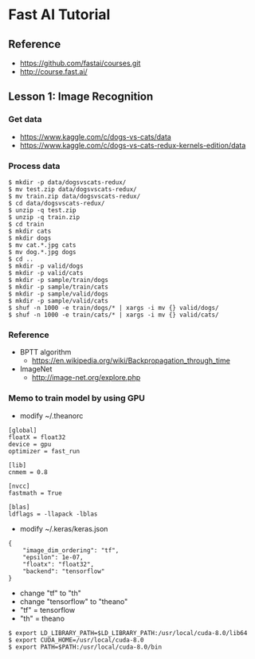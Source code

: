 # Fast AI Tutorial

## Reference
* https://github.com/fastai/courses.git
* http://course.fast.ai/

## Lesson 1: Image Recognition

### Get data
* https://www.kaggle.com/c/dogs-vs-cats/data
* https://www.kaggle.com/c/dogs-vs-cats-redux-kernels-edition/data

### Process data
```
$ mkdir -p data/dogsvscats-redux/
$ mv test.zip data/dogsvscats-redux/
$ mv train.zip data/dogsvscats-redux/
$ cd data/dogsvscats-redux/
$ unzip -q test.zip
$ unzip -q train.zip
$ cd train
$ mkdir cats
$ mkdir dogs
$ mv cat.*.jpg cats
$ mv dog.*.jpg dogs
$ cd ..
$ mkdir -p valid/dogs
$ mkdir -p valid/cats
$ mkdir -p sample/train/dogs
$ mkdir -p sample/train/cats
$ mkdir -p sample/valid/dogs
$ mkdir -p sample/valid/cats
$ shuf -n 1000 -e train/dogs/* | xargs -i mv {} valid/dogs/
$ shuf -n 1000 -e train/cats/* | xargs -i mv {} valid/cats/
```

### Reference
* BPTT algorithm
    * https://en.wikipedia.org/wiki/Backpropagation_through_time 
* ImageNet
    * http://image-net.org/explore.php

### Memo to train model by using GPU
* modify ~/.theanorc
```
[global]
floatX = float32
device = gpu
optimizer = fast_run

[lib]
cnmem = 0.8

[nvcc]
fastmath = True

[blas]
ldflags = -llapack -lblas
```
* modify ~/.keras/keras.json
```
{
    "image_dim_ordering": "tf", 
    "epsilon": 1e-07, 
    "floatx": "float32", 
    "backend": "tensorflow"
}
```
* change "tf" to "th"
* change "tensorflow" to "theano"
* "tf" = tensorflow
* "th" = theano
```
$ export LD_LIBRARY_PATH=$LD_LIBRARY_PATH:/usr/local/cuda-8.0/lib64
$ export CUDA_HOME=/usr/local/cuda-8.0
$ export PATH=$PATH:/usr/local/cuda-8.0/bin
```
